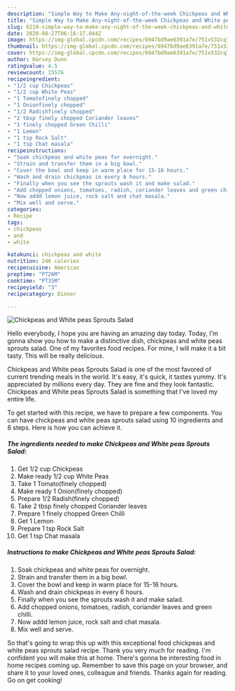 ```yaml
---
description: "Simple Way to Make Any-night-of-the-week Chickpeas and White peas Sprouts Salad"
title: "Simple Way to Make Any-night-of-the-week Chickpeas and White peas Sprouts Salad"
slug: 6219-simple-way-to-make-any-night-of-the-week-chickpeas-and-white-peas-sprouts-salad
date: 2020-08-27T06:16:17.044Z
image: https://img-global.cpcdn.com/recipes/6947bd9ae6391a7e/751x532cq70/chickpeas-and-white-peas-sprouts-salad-recipe-main-photo.jpg
thumbnail: https://img-global.cpcdn.com/recipes/6947bd9ae6391a7e/751x532cq70/chickpeas-and-white-peas-sprouts-salad-recipe-main-photo.jpg
cover: https://img-global.cpcdn.com/recipes/6947bd9ae6391a7e/751x532cq70/chickpeas-and-white-peas-sprouts-salad-recipe-main-photo.jpg
author: Harvey Dunn
ratingvalue: 4.5
reviewcount: 15576
recipeingredient:
- "1/2 cup Chickpeas"
- "1/2 cup White Peas"
- "1 Tomatofinely chopped"
- "1 Onionfinely chopped"
- "1/2 Radishfinely chopped"
- "2 tbsp finely chopped Coriander leaves"
- "1 finely chopped Green Chilli"
- "1 Lemon"
- "1 tsp Rock Salt"
- "1 tsp Chat masala"
recipeinstructions:
- "Soak chickpeas and white peas for overnight."
- "Strain and transfer them in a big bowl."
- "Cover the bowl and keep in warm place for 15-16 hours."
- "Wash and drain chickpeas in every 6 hours."
- "Finally when you see the sprouts wash it and make salad."
- "Add chopped onions, tomatoes, radish, coriander leaves and green chilli."
- "Now addd lemon juice, rock salt and chat masala."
- "Mix well and serve."
categories:
- Recipe
tags:
- chickpeas
- and
- white

katakunci: chickpeas and white 
nutrition: 246 calories
recipecuisine: American
preptime: "PT26M"
cooktime: "PT35M"
recipeyield: "3"
recipecategory: Dinner

---
```



![Chickpeas and White peas Sprouts Salad](https://img-global.cpcdn.com/recipes/6947bd9ae6391a7e/751x532cq70/chickpeas-and-white-peas-sprouts-salad-recipe-main-photo.jpg)

Hello everybody, I hope you are having an amazing day today. Today, I'm gonna show you how to make a distinctive dish, chickpeas and white peas sprouts salad. One of my favorites food recipes. For mine, I will make it a bit tasty. This will be really delicious.

Chickpeas and White peas Sprouts Salad is one of the most favored of current trending meals in the world. It's easy, it's quick, it tastes yummy. It's appreciated by millions every day. They are fine and they look fantastic. Chickpeas and White peas Sprouts Salad is something that I've loved my entire life.




To get started with this recipe, we have to prepare a few components. You can have chickpeas and white peas sprouts salad using 10 ingredients and 8 steps. Here is how you can achieve it.

<!--inarticleads1-->

##### The ingredients needed to make Chickpeas and White peas Sprouts Salad:

1. Get 1/2 cup Chickpeas
1. Make ready 1/2 cup White Peas
1. Take 1 Tomato(finely chopped)
1. Make ready 1 Onion(finely chopped)
1. Prepare 1/2 Radish(finely chopped)
1. Take 2 tbsp finely chopped Coriander leaves
1. Prepare 1 finely chopped Green Chilli
1. Get 1 Lemon
1. Prepare 1 tsp Rock Salt
1. Get 1 tsp Chat masala




<!--inarticleads2-->

##### Instructions to make Chickpeas and White peas Sprouts Salad:

1. Soak chickpeas and white peas for overnight.
1. Strain and transfer them in a big bowl.
1. Cover the bowl and keep in warm place for 15-16 hours.
1. Wash and drain chickpeas in every 6 hours.
1. Finally when you see the sprouts wash it and make salad.
1. Add chopped onions, tomatoes, radish, coriander leaves and green chilli.
1. Now addd lemon juice, rock salt and chat masala.
1. Mix well and serve.




So that's going to wrap this up with this exceptional food chickpeas and white peas sprouts salad recipe. Thank you very much for reading. I'm confident you will make this at home. There's gonna be interesting food in home recipes coming up. Remember to save this page on your browser, and share it to your loved ones, colleague and friends. Thanks again for reading. Go on get cooking!
